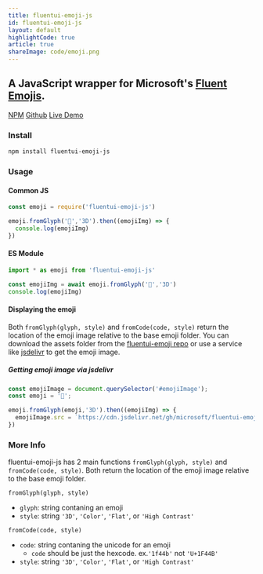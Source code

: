 ```yaml
---
title: fluentui-emoji-js
id: fluentui-emoji-js
layout: default
highlightCode: true
article: true
shareImage: code/emoji.png
---
```

## A JavaScript wrapper for Microsoft's <a href="https://github.com/microsoft/fluentui-emoji" target="_blank">Fluent Emojis</a>.

<a href="https://www.npmjs.com/package/fluentui-emoji-js" target="_blank" class="button">NPM</a>
<a href="https://github.com/ZacharyCrespin/fluentui-emoji-js" target="_blank" class="button">Github</a>
<a href="/fluentui-emoji-js/demo" class="button" target="_blank">Live Demo</a>

### Install
```bash
npm install fluentui-emoji-js
```

### Usage
#### Common JS
```js
const emoji = require('fluentui-emoji-js')

emoji.fromGlyph('👋','3D').then((emojiImg) => {
  console.log(emojiImg)
})
```

#### ES Module
```js
import * as emoji from 'fluentui-emoji-js'

const emojiImg = await emoji.fromGlyph('👋','3D')
console.log(emojiImg)
```

#### Displaying the emoji
Both `fromGlyph(glyph, style)` and `fromCode(code, style)` return the location of the emoji image relative to the base emoji folder. You can download the assets folder from the [fluentui-emoji repo](https://github.com/microsoft/fluentui-emoji) or use a service like [jsdelivr](https://jsdelivr.com) to get the emoji image.

##### Getting emoji image via jsdelivr
```js
const emojiImage = document.querySelector('#emojiImage');
const emoji = '🍕';

emoji.fromGlyph(emoji,'3D').then((emojiImg) => {
  emojiImage.src = `https://cdn.jsdelivr.net/gh/microsoft/fluentui-emoji@latest/assets${emojiImg}`
})
```

### More Info
fluentui-emoji-js has 2 main functions `fromGlyph(glyph, style)` and `fromCode(code, style)`. Both return the location of the emoji image relative to the base emoji folder.

`fromGlyph(glyph, style)`
- `glyph`: string contaning an emoji
- `style`: string `'3D'`, `'Color'`, `'Flat'`, or `'High Contrast'`

`fromCode(code, style)`
- `code`: string contaning the unicode for an emoji
  - `code` should be just the hexcode. ex.`'1f44b'` not `'U+1F44B'`
- `style`: string `'3D'`, `'Color'`, `'Flat'`, or `'High Contrast'`
